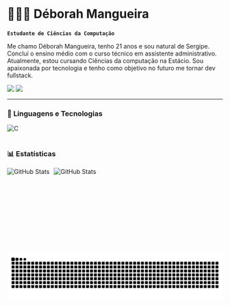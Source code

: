 # 👩🏻‍💻 Déborah Mangueira

**`Estudante de Ciências da Computação`**

Me chamo Déborah Mangueira, tenho 21 anos e sou natural de Sergipe. Concluí o ensino médio com o curso técnico em assistente administrativo. Atualmente, estou cursando Ciências da computação na Estácio. Sou apaixonada por tecnologia e tenho como objetivo no futuro me tornar dev fullstack.
<p align="left">
    <a href = "mailto:deboramangueira012@gmail.com"><img src="https://img.shields.io/badge/-Gmail-%23333?style=for-the-badge&logo=gmail&logoColor=red" target="_blank"></a>
    <a href="https://github.com/Deborah-Mangueira?tab=repositories&sort=stargazers">
    <a href="https://www.linkedin.com/in/déborah-mangueira-24689b27a" target="_blank"><img src="https://img.shields.io/badge/-LinkedIn-%230077B5?style=for-the-badge&logo=linkedin&logoColor=white" target="_blank"></a>
</p>

---

### 🤖 Linguagens e Tecnologias

<img 
    align="left" 
    alt="C"
    title="C" 
    width="30px" 
    style="padding-right: 10px;" 
    src="https://cdn.jsdelivr.net/gh/devicons/devicon@latest/icons/c/c-original.svg" 
/>


<br/>
<br/>

### 📊 Estatísticas

<p>
  <img 
    align="left" 
    alt="GitHub Stats" 
    height="200" 
    style="padding-right: 10px;" 
    src="https://github-readme-stats.vercel.app/api?username=Deborah-Mangueira&show_icons=true&theme=radical&include_all_commits=true&locale=pt-br" 
  />

<img 
      align="left" 
      alt="GitHub Stats" 
      height="200" 
      src="https://github-readme-stats.vercel.app/api/top-langs/?username=Deborah-Mangueira&theme=radical&layout=compact&custom_title=Tecnologias&langs_count=9" 
  />

</p>

<picture align="center">
  <source media="(prefers-color-scheme: dark)" srcset="https://raw.githubusercontent.com/Deborah-Mangueira/Deborah-Mangueira/output/github-contribution-grid-snake-dark.svg">
  <source media="(prefers-color-scheme: light)" srcset="https://raw.githubusercontent.com/Deborah-Mangueira/Deborah-Mangueira/output/github-contribution-grid-snake-dark.svg">
  <img align="center" alt="github contribution grid snake animation" src="https://raw.githubusercontent.com/Deborah-Mangueira/Deborah-Mangueira/output/github-contribution-grid-snake.svg">
</picture>

